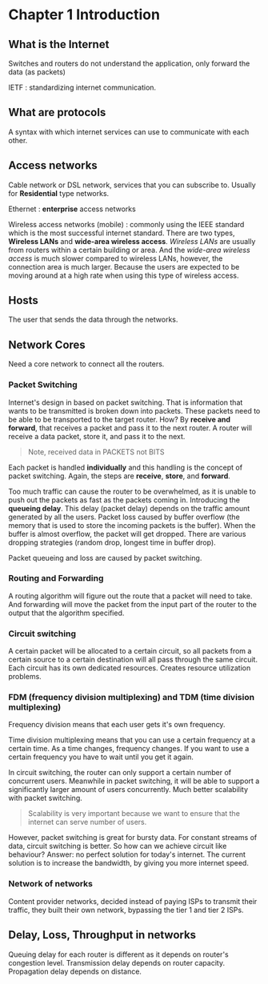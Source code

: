 # Chapter 1 Introduction

## What is the Internet

Switches and routers do not understand the application, only forward the data (as packets)

IETF : standardizing internet communication.
## What are protocols
A syntax with which internet services can use to communicate with each other.

## Access networks
Cable network or DSL network, services that you can subscribe to. Usually for **Residential** type networks.

Ethernet : **enterprise** access networks

Wireless access networks (mobile) : commonly using the IEEE standard which is the most successful internet standard. There are two types, **Wireless LANs** and **wide-area wireless access**. *Wireless LANs* are usually from routers within a certain building or area. And the *wide-area wireless access* is much slower compared to wireless LANs, however, the connection area is much larger. Because the users are expected to be moving around at a high rate when using this type of wireless access.

## Hosts
The user that sends the data through the networks.

## Network Cores
Need a core network to connect all the routers.

### Packet Switching
Internet's design in based on packet switching. That is information that wants to be transmitted is broken down into packets. These packets need to be able to be transported to the target router. How? By **receive and forward**, that receives a packet and pass it to the next router. A router will receive a data packet, store it, and pass it to the next.

> Note, received data in PACKETS not BITS

Each packet is handled **individually** and this handling is the concept of packet switching. Again, the steps are **receive**, **store**, and **forward**.

Too much traffic can cause the router to be overwhelmed, as it is unable to push out the packets as fast as the packets coming in. Introducing the **queueing delay**. This delay (packet delay) depends on the traffic amount generated by all the users. Packet loss caused by buffer overflow (the memory that is used to store the incoming packets is the buffer). When the buffer is almost overflow, the packet will get dropped. There are various dropping strategies (random drop, longest time in buffer drop).

Packet queueing and loss are caused by packet switching.

### Routing and Forwarding
A routing algorithm will figure out the route that a packet will need to take. And forwarding will move the packet from the input part of the router to the output that the algorithm specified.

### Circuit switching
A certain packet will be allocated to a certain circuit, so all packets from a certain source to a certain destination will all pass through the same circuit. Each circuit has its own dedicated resources. Creates resource utilization problems.

### FDM (frequency division multiplexing) and TDM (time division multiplexing)
Frequency division means that each user gets it's own frequency.

Time division multiplexing means that you can use a certain frequency at a certain time. As a time changes, frequency changes. If you want to use a certain frequency you have to wait until you get it again.

In circuit switching, the router can only support a certain number of concurrent users. Meanwhile in packet switching, it will be able to support a significantly larger amount of users concurrently. Much better scalability with packet switching.

> Scalability is very important because we want to ensure that the internet can serve number of users.

However, packet switching is great for bursty data. For constant streams of data, circuit switching is better. So how can we achieve circuit like behaviour? Answer: no perfect solution for today's internet. The current solution is to increase the bandwidth, by giving you more internet speed.

### Network of networks
Content provider networks, decided instead of paying ISPs to transmit their traffic, they built their own network, bypassing the tier 1 and tier 2 ISPs.

## Delay, Loss, Throughput in networks
Queuing delay for each router is different as it depends on router's congestion level. Transmission delay depends on router capacity. Propagation delay depends on distance. 
